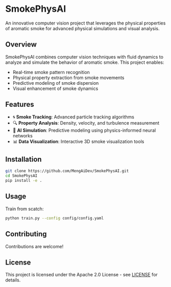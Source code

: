 # SmokePhysAI

An innovative computer vision project that leverages the physical properties of aromatic smoke for advanced physical simulations and visual analysis.

## Overview
SmokePhysAI combines computer vision techniques with fluid dynamics to analyze and simulate the behavior of aromatic smoke. This project enables:

- Real-time smoke pattern recognition
- Physical property extraction from smoke movements
- Predictive modeling of smoke dispersion
- Visual enhancement of smoke dynamics

## Features
- 🌀 **Smoke Tracking**: Advanced particle tracking algorithms
- 🔍 **Property Analysis**: Density, velocity, and turbulence measurement
- 🤖 **AI Simulation**: Predictive modeling using physics-informed neural networks
- 📊 **Data Visualization**: Interactive 3D smoke visualization tools

## Installation
```bash
git clone https://github.com/MengAiDev/SmokePhysAI.git
cd SmokePhysAI
pip install -e .
```

## Usage
Train from scatch:
```bash
python train.py --config config/config.yaml
```

## Contributing
Contributions are welcome!

## License
This project is licensed under the Apache 2.0 License - see [LICENSE](LICENSE) for details.

